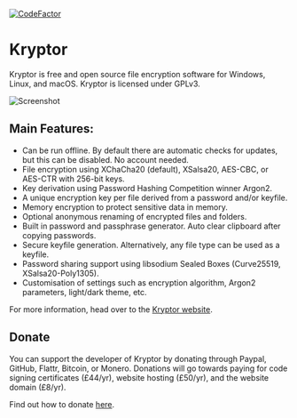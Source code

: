 [![CodeFactor](https://www.codefactor.io/repository/github/kryptor-software/kryptor/badge)](https://www.codefactor.io/repository/github/kryptor-software/kryptor)

# Kryptor

Kryptor is free and open source file encryption software for Windows, Linux, and macOS. Kryptor is licensed under GPLv3.

![Screenshot](https://kryptor.co.uk/Screenshots/Settings.gif)

## Main Features:

- Can be run offline. By default there are automatic checks for updates, but this can be disabled. No account needed.
- File encryption using XChaCha20 (default), XSalsa20, AES-CBC, or AES-CTR with 256-bit keys.
- Key derivation using Password Hashing Competition winner Argon2.
- A unique encryption key per file derived from a password and/or keyfile.
- Memory encryption to protect sensitive data in memory.
- Optional anonymous renaming of encrypted files and folders.
- Built in password and passphrase generator. Auto clear clipboard after copying passwords.
- Secure keyfile generation. Alternatively, any file type can be used as a keyfile.
- Password sharing support using libsodium Sealed Boxes (Curve25519, XSalsa20-Poly1305).
- Customisation of settings such as encryption algorithm, Argon2 parameters, light/dark theme, etc.

For more information, head over to the [Kryptor website](https://kryptor.co.uk).

## Donate

You can support the developer of Kryptor by donating through Paypal, GitHub, Flattr, Bitcoin, or Monero. Donations will go towards paying for code signing certificates (£44/yr), website hosting (£50/yr), and the website domain (£8/yr).

Find out how to donate [here](https://kryptor.co.uk/Donate.html).
